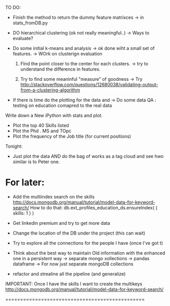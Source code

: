 TO DO:

- Finish the method to return the dummy feature matrixces
  -> in stats_fromDB.py
- DO hierarchical clustering (ok not really meaningful..)
	-> Ways to evaluate?

- Do some initial k-means and analysis
	-> ok done wiht a small set of features.
	-> WOrk on clusterign evaluation

	1) FInd the point closer to the center for each clusters.
	-> try to understand the difference in features.

	2) Try to find some meaninful "measure" of
	goodness
	-> Try http://stackoverflow.com/questions/12680038/validating-output-from-a-clustering-algorithm




- If there is time do the plotting for the data and
	-> Do some data QA : testing on education comapred to the real data

Write down a New iPython with stats and plot.
- Plot the top 40 Skills listed
- Plot the Phd . MS and TOpc 
- Plot the frequency of the Job title (for current positions)


Tonight:
- Just plot the data AND do the bag of works as a
tag cloud and see hwo similar is to Peter one.



For later:
==============
- Add the multiindex search on the skills
http://docs.mongodb.org/manual/tutorial/model-data-for-keyword-search/
How to do that:
db.ext_profiles_education_ds.ensureIndex( { skills: 1 } )


- Get linkedin premium and try to get more data
- Change the location of the DB under the project (this can wait)
- Try to explore all the connections for the people I have (once I've got t)
- Think about the best way to maintain Old information with the enhanced one in a persistent way
	-> separate mongo xollections
	-> pandas dataframe
	-> For now just separate mongoDB collections
- refactor and strealine all the pipeline (and generalize)


IMPORTANT:
Once I have the skills I want to create the multikeys 
http://docs.mongodb.org/manual/tutorial/model-data-for-keyword-search/

===============================================

